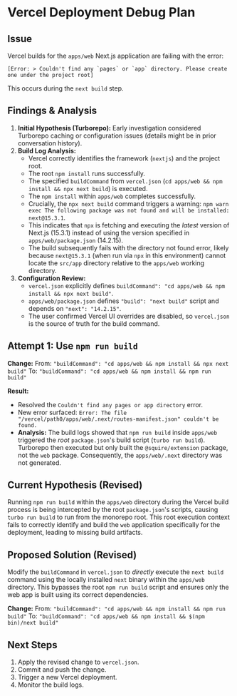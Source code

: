 # Vercel Deployment Debug Plan

## Issue

Vercel builds for the `apps/web` Next.js application are failing with the error:

```
[Error: > Couldn't find any `pages` or `app` directory. Please create one under the project root]
```

This occurs during the `next build` step.

## Findings & Analysis

1.  **Initial Hypothesis (Turborepo):** Early investigation considered Turborepo caching or configuration issues (details might be in prior conversation history).
2.  **Build Log Analysis:**
    *   Vercel correctly identifies the framework (`nextjs`) and the project root.
    *   The root `npm install` runs successfully.
    *   The specified `buildCommand` from `vercel.json` (`cd apps/web && npm install && npx next build`) is executed.
    *   The `npm install` within `apps/web` completes successfully.
    *   Crucially, the `npx next build` command triggers a warning: `npm warn exec The following package was not found and will be installed: next@15.3.1`.
    *   This indicates that `npx` is fetching and executing the *latest* version of Next.js (15.3.1) instead of using the version specified in `apps/web/package.json` (14.2.15).
    *   The build subsequently fails with the directory not found error, likely because `next@15.3.1` (when run via `npx` in this environment) cannot locate the `src/app` directory relative to the `apps/web` working directory.
3.  **Configuration Review:**
    *   `vercel.json` explicitly defines `buildCommand": "cd apps/web && npm install && npx next build"`.
    *   `apps/web/package.json` defines `"build": "next build"` script and depends on `"next": "14.2.15"`.
    *   The user confirmed Vercel UI overrides are disabled, so `vercel.json` is the source of truth for the build command.

## Attempt 1: Use `npm run build`

**Change:**
From: `"buildCommand": "cd apps/web && npm install && npx next build"`
To: `"buildCommand": "cd apps/web && npm install && npm run build"`

**Result:**
- Resolved the `Couldn't find any pages or app directory` error.
- New error surfaced: `Error: The file "/vercel/path0/apps/web/.next/routes-manifest.json" couldn't be found.`
- **Analysis:** The build logs showed that `npm run build` inside `apps/web` triggered the *root* `package.json`'s build script (`turbo run build`). Turborepo then executed but only built the `@squire/extension` package, not the `web` package. Consequently, the `apps/web/.next` directory was not generated.

## Current Hypothesis (Revised)

Running `npm run build` within the `apps/web` directory during the Vercel build process is being intercepted by the root `package.json`'s scripts, causing `turbo run build` to run from the monorepo root. This root execution context fails to correctly identify and build the `web` application specifically for the deployment, leading to missing build artifacts.

## Proposed Solution (Revised)

Modify the `buildCommand` in `vercel.json` to *directly* execute the `next build` command using the locally installed `next` binary within the `apps/web` directory. This bypasses the root `npm run build` script and ensures only the web app is built using its correct dependencies.

**Change:**
From: `"buildCommand": "cd apps/web && npm install && npm run build"`
To: `"buildCommand": "cd apps/web && npm install && $(npm bin)/next build"`


## Next Steps

1.  Apply the revised change to `vercel.json`.
2.  Commit and push the change.
3.  Trigger a new Vercel deployment.
4.  Monitor the build logs. 